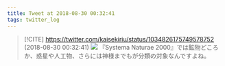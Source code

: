 ```yaml
---
title: Tweet at 2018-08-30 00:32:41
tags: twitter_log
---
```


> [!CITE] https://twitter.com/kaisekiriu/status/1034826175749578752 (2018-08-30 00:32:41)
> ![](https://twitter.com/kaisekiriu/status/1034826175749578752)
> 『Systema Naturae 2000』では鉱物どころか、惑星や人工物、さらには神様までもが分類の対象なんですよね。
